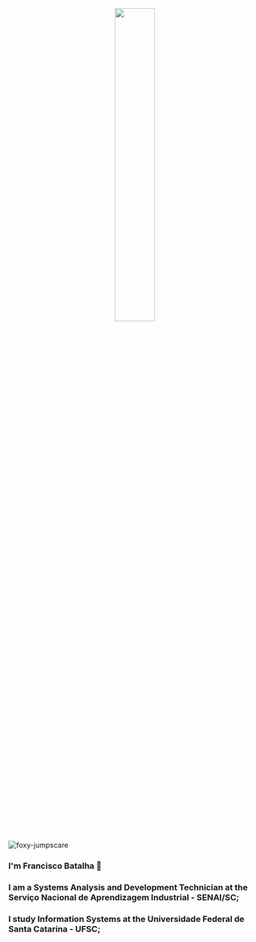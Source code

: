 <div  align="center" style="margin-bottom:100px">
<img width=40% align="center" src="https://github-readme-stats-git-main-rafaelalexandrino.vercel.app/api/top-langs/?username=fernandesITN&show_icons=true&theme=radical&layout=compact" />
 </div>

![foxy-jumpscare](https://github.com/user-attachments/assets/4bc16aab-9c3b-496a-ae19-709c703485ec)


### I'm Francisco Batalha 👋

### I am a Systems Analysis and Development Technician at the Serviço Nacional de Aprendizagem Industrial - SENAI/SC;
### I study Information Systems at the Universidade Federal de Santa Catarina - UFSC;
